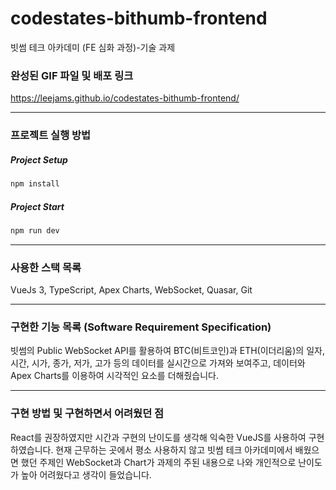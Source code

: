 # codestates-bithumb-frontend

빗썸 테크 아카데미 (FE 심화 과정)-기술 과제

### 완성된 GIF 파일 및 배포 링크
https://leejams.github.io/codestates-bithumb-frontend/

<hr />

### 프로젝트 실행 방법
##### Project Setup

```sh
npm install
```

##### Project Start

```sh
npm run dev
```

<hr />

### 사용한 스택 목록
VueJs 3, TypeScript, Apex Charts, WebSocket, Quasar, Git

<hr />

### 구현한 기능 목록 (Software Requirement Specification)
빗썸의 Public WebSocket API를 활용하여 BTC(비트코인)과 ETH(이더리움)의 일자, 시간, 시가, 종가, 저가, 고가 등의 데이터를 실시간으로 가져와 보여주고, 데이터와 Apex Charts를 이용하여 시각적인 요소를 더해줬습니다.

<hr />

### 구현 방법 및 구현하면서 어려웠던 점
React를 권장하였지만 시간과 구현의 난이도를 생각해 익숙한 VueJS를 사용하여 구현하였습니다.
현재 근무하는 곳에서 평소 사용하지 않고 빗썸 테크 아카데미에서 배웠으면 했던 주제인 WebSocket과 Chart가 과제의 주된 내용으로 나와 개인적으로 난이도가 높아 어려웠다고 생각이 들었습니다.
